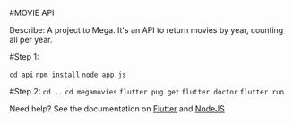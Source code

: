 #MOVIE API

Describe: A project to Mega. It's an API to return movies by year, counting all per year.

#Step 1:

`cd api`
`npm install`
`node app.js`

#Step 2:
`cd ..`
`cd megamovies`
`flutter pug get`
`flutter doctor`
`flutter run`

Need help? See the documentation on [Flutter](https://flutter.dev/docs) and [NodeJS](https://nodejs.org/en/docs/)
